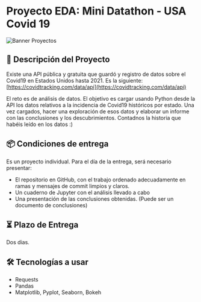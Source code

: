 # Proyecto EDA: Mini Datathon - USA Covid 19

![Banner Proyectos](https://github.com/user-attachments/assets/bc6e34f7-4031-43dd-8cfc-805c935ba3c4)

## 📝 Descripción del Proyecto

Existe una API pública y gratuita que guardó y registro de datos sobre el Covid19 en
Estados Unidos hasta 2021. Es la siguiente:
[https://covidtracking.com/data/api](https://covidtracking.com/data/api)

El reto es de análisis de datos. El objetivo es cargar usando Python desde la API los datos
relativos a la incidencia de Covid19 históricos por estado. Una vez cargados, hacer una
exploración de esos datos y elaborar un informe con las conclusiones y los descubrimientos.
Contadnos la historia que habéis leído en los datos :)

## 📦 Condiciones de entrega
Es un proyecto individual. Para el día de la entrega, será necesario presentar:
- El repositorio en GitHub, con el trabajo ordenado adecuadamente en ramas y
mensajes de commit limpios y claros.
- Un cuaderno de Jupyter con el análisis llevado a cabo
- Una presentación de las conclusiones obtenidas. (Puede ser un documento de
conclusiones)

## ⏳ Plazo de Entrega

Dos dias.

## 🛠️ Tecnologías a usar
- Requests
- Pandas
- Matplotlib, Pyplot, Seaborn, Bokeh
